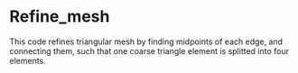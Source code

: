 # Refine_mesh
This code refines triangular mesh by finding midpoints of each edge, and connecting them, such that one coarse triangle element is splitted into four elements.
